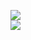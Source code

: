 [![](https://img.shields.io/badge/Made%20With-Github%20Spray-lightgrey.svg?style=for-the-badge&logo=github)](https://github.com/Annihil/github-spray#26391)  
[![](https://i.imgur.com/2DrTn0Z.gif)](https://github.com/Annihil/github-spray)